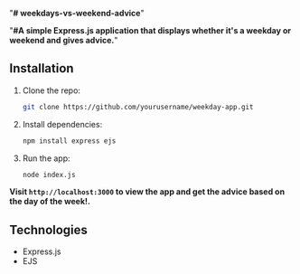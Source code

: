 "**# weekdays-vs-weekend-advice**" 

"**#A simple Express.js application that displays whether it's a weekday or weekend and gives advice.**" 

## Installation

1. Clone the repo:
   ```bash
   git clone https://github.com/yourusername/weekday-app.git
   ```
2. Install dependencies:
   ```bash
   npm install express ejs
   ```
3. Run the app:
   ```bash
   node index.js
   ```

**Visit `http://localhost:3000` to view the app and get the advice based on the day of the week!.**

## Technologies
- Express.js
- EJS
